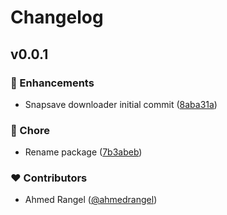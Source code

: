 # Changelog


## v0.0.1


### 🚀 Enhancements

- Snapsave downloader initial commit ([8aba31a](https://github.com/ahmedrangel/snapsave-media-downloader/commit/8aba31a))

### 🏡 Chore

- Rename package ([7b3abeb](https://github.com/ahmedrangel/snapsave-media-downloader/commit/7b3abeb))

### ❤️ Contributors

- Ahmed Rangel ([@ahmedrangel](http://github.com/ahmedrangel))


